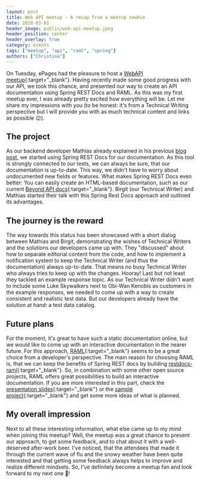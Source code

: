 ```yaml
---
layout: post
title: Web API meetup - A recap from a meetup newbie
date: 2018-03-01
header_image: public/web-api-meetup.jpeg
header_position: center
header_overlay: true
category: events
tags: ["meetup", "api", "raml", "spring"]
authors: ["Christina"]
---
```

On Tuesday, ePages had the pleasure to host a [WebAPI meetup](https://www.meetup.com/de-DE/webapi-hamburg){:target="_blank"}.
Having recently made some good progress with our API, we took this chance, and presented our way to create an API documentation using Spring REST Docs and RAML.
As this was my first meetup ever, I was already pretty excited how everything will be.
Let me share my impressions with you (to be honest: it's from a Technical Writing perspective but I will provide you with as much technical content and links as possible 😉).

## The project

As our backend developer Mathias already explained in his previous [blog post](/blog/api-experience/restful-api-documentation-with-spring-rest-docs-and-raml/), we started using Spring REST Docs for our documentation.
As this tool is strongly connected to our tests, we can always be sure, that our documentation is up-to-date.
This way, we didn't have to worry about undocumented new fields or features.
What makes Spring REST Docs even better: You can easily create an HTML-based documentation, such as our current [Beyond API docs](http://docs.beyondshop.cloud/){:target="_blank"}.
Birgit (our Technical Writer) and Mathias started their talk with this Spring Rest Docs approach and outlined its advantages.

## The journey is the reward
The way towards this status has been showcased with a short dialog between Mathias and Birgit, demonstrating the wishes of Technical Writers and the solutions our developers came up with.
They "discussed" about how to separate editorial content from the code, and how to implement a notification system to keep the Technical Writer (and thus the documentation) always up-to-date.
That means no busy Technical Writer who always tries to keep up with the changes.
Hooray!
Last but not least they tackled an example response topic.
As our Technical Writer didn't want to include some Luke Skywalkers next to Obi-Wan Kenobis as customers in the example responses, we needed to come up with a way to create consistent and realistic test data.
But our developers already have the solution at hand: a test data catalog.

## Future plans

For the moment, it's great to have such a static documentation online, but we would like to come up with an interactive documentation in the nearer future.
For this approach, [RAML](https://raml.org/){:target="_blank"} seems to be a great choice from a developer's perspective.
The main reason for choosing RAML is, that we can keep the benefits of Spring REST docs by building [restdocs-raml](https://github.com/ePages-de/restdocs-raml){:target="_blank"}.
So, in combination with some other open source projects, RAML offers great possibilities to build an interactive documentation.
If you are more interested in this part, check the [presentation slides](https://mduesterhoeft.github.io/spring-restdocs-raml-talk){:target="_blank"} or the [sample project](https://github.com/mduesterhoeft/spring-restdocs-raml-talk){:target="_blank"} and get some more ideas of what is planned.

## My overall impression

Next to all these interesting information, what else came up to my mind when joining this meetup?
Well, the meetup was a great chance to present our approach, to get some feedback, and to chat about it with a well-deserved after-work beer.
I've noticed, that the attendees that made it through the current wave of flu and the snowy weather have been quite interested and that getting some feedback always helps to improve and realize different mindsets.
So, I've definitely become a meetup fan and look forward to my next one 🙂!
